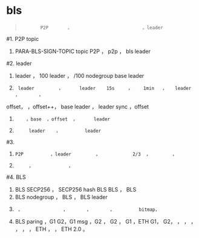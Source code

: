 #     bls     
>            P2P       ，                          ，leader                         


#1.   P2P topic
1.  PARA-BLS-SIGN-TOPIC topic P2P  ，          p2p      ，    bls     leader    
   
#2.   leader
1.    leader        ，          100          leader    ，      /100  nodegroup     base     leader  
1.      leader         ，      leader    15s     ，    1min   ，   leader     ，       ，    
  offset，       ，offset++，    base           leader  ，           leader       sync  ，offset    
1.         ，base  ，offset  ，      leader
1.          leader    ，         leader

#3.         
1.     P2P          ，leader         ，            2/3  ，        ，             
1.          ，             ，        


#4. BLS      
1. BLS        SECP256   ，  SECP256     hash    BLS      BLS  ，    BLS  
1. BLS       nodegroup  ，         BLS  ，    BLS leader    
1.      ，               ，       ，       ，         bitmap，        
1. BLS     paring  ，G1 G2，G1  msg  ，G2   ，     G2 ，     G1 ，ETH     G1，   G2，    ，    ，
               ，    ，        ，    ， ETH     ，           ，      ETH 2.0  。


 


